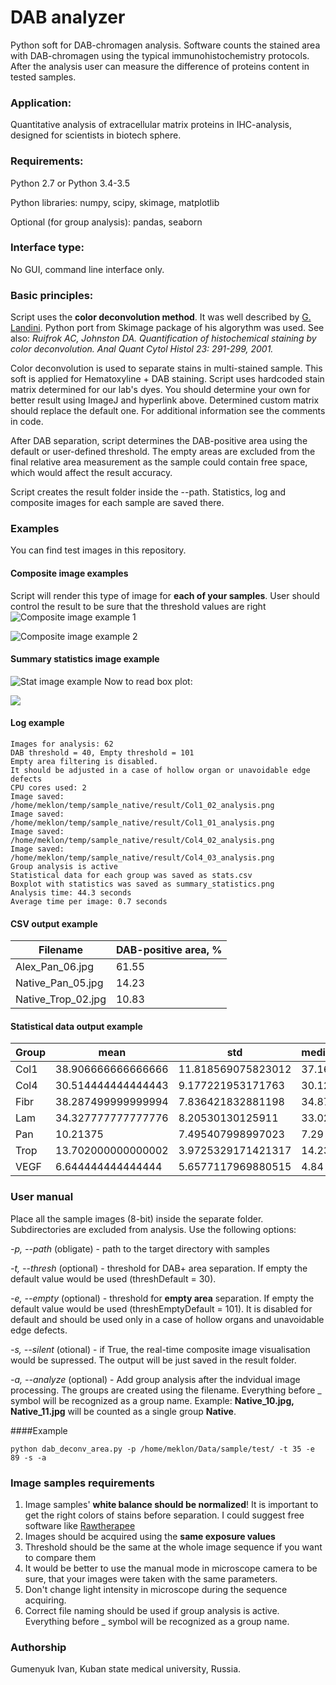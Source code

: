 # DAB analyzer
Python soft for DAB-chromagen analysis. Software counts the stained area with DAB-chromagen using the typical immunohistochemistry protocols. After the analysis user can measure the difference of proteins content in tested samples.

### Application:
Quantitative analysis of extracellular matrix proteins in IHC-analysis, designed for scientists in biotech sphere. 

### Requirements:
Python 2.7 or Python 3.4-3.5

Python libraries: numpy, scipy, skimage, matplotlib

Optional (for group analysis): pandas, seaborn

### Interface type:
No GUI, command line interface only.

### Basic principles:
Script uses the **color deconvolution method**. It was well described by [G. Landini](http://www.mecourse.com/landinig/software/cdeconv/cdeconv.html). Python port from Skimage package of his algorythm was used. See also: *Ruifrok AC, Johnston DA. Quantification of histochemical staining by color deconvolution. Anal Quant Cytol Histol 23: 291-299, 2001.*

Color deconvolution is used to separate stains in multi-stained sample. This soft is applied for Hematoxyline + DAB staining. Script uses hardcoded stain matrix determined for our lab's dyes. You should determine your own for better result using ImageJ and hyperlink above. Determined custom matrix should replace the default one. For additional information see the comments in code.

After DAB separation, script determines the DAB-positive area using the default or user-defined threshold. The empty areas are excluded from the final relative area measurement as the sample could contain free space, which would affect the result accuracy.

Script creates the result folder inside the --path. Statistics, log and composite images for each sample are saved there.
### Examples
You can find test images in this repository.

#### Composite image examples
Script will render this type of image for **each of your samples**. User should control the result to be sure that the threshold values are right
![Composite image example 1](https://github.com/meklon/DAB_analyzer/blob/master/test%20images/result%20example/Native_Pan_05_analysis.png "Composite image example")

![Composite image example 2](https://github.com/meklon/DAB_analyzer/blob/master/test%20images/result%20example/Alex_Pan_08_analysis.png "Composite image example")

#### Summary statistics image example
![Stat image example](https://github.com/meklon/DAB_analyzer/blob/master/test%20images/result%20example/summary_statistics.png "Stat image example")
Now to read box plot:

![](http://i1.wp.com/flowingdata.com/wp-content/uploads/2008/02/box-plot-explained.gif?w=1090)
#### Log example
```
Images for analysis: 62
DAB threshold = 40, Empty threshold = 101
Empty area filtering is disabled.
It should be adjusted in a case of hollow organ or unavoidable edge defects
CPU cores used: 2
Image saved: /home/meklon/temp/sample_native/result/Col1_02_analysis.png
Image saved: /home/meklon/temp/sample_native/result/Col1_01_analysis.png
Image saved: /home/meklon/temp/sample_native/result/Col4_02_analysis.png
Image saved: /home/meklon/temp/sample_native/result/Col4_03_analysis.png
Group analysis is active
Statistical data for each group was saved as stats.csv
Boxplot with statistics was saved as summary_statistics.png
Analysis time: 44.3 seconds
Average time per image: 0.7 seconds
```
#### CSV output example
Filename | DAB-positive area, %
------------ | -------------
Alex_Pan_06.jpg|61.55
Native_Pan_05.jpg|14.23
Native_Trop_02.jpg|10.83

#### Statistical data output example
Group|mean|std|median|amin|amax
------------ | -------------| -------------| -------------| -------------| -------------|
Col1|38.906666666666666|11.818569075823012|37.16|24.58|61.12
Col4|30.514444444444443|9.177221953171763|30.12|16.62|45.66
Fibr|38.287499999999994|7.836421832881198|34.875|30.41|53.51
Lam|34.327777777777776|8.20530130125911|33.02|21.88|46.8
Pan|10.21375|7.495407998997023|7.29|2.92|21.97
Trop|13.702000000000002|3.9725329171421317|14.235|7.22|20.34
VEGF|6.644444444444444|5.6577117969880515|4.84|0.96|16.7

### User manual
Place all the sample images (8-bit) inside the separate folder. Subdirectories are excluded from analysis. Use the following options:

*-p, --path* (obligate) - path to the target directory with samples

*-t, --thresh* (optional) - threshold for DAB+ area separation. If empty the default value would be used (threshDefault = 30).

*-e, --empty* (optional) - threshold for **empty area** separation. If empty the default value would be used (threshEmptyDefault = 101). It is disabled for default and should be used only in a case of hollow organs and unavoidable edge defects.

*-s, --silent* (otional) - if True, the real-time composite image visualisation would be supressed. The output will be just saved in the result folder.

*-a, --analyze* (optional) - Add group analysis after the indvidual image processing. The groups are created using the filename. Everything before _ symbol will be recognized as a group name. Example: **Native_10.jpg, Native_11.jpg** will be counted as a single group **Native**.

####Example
````
python dab_deconv_area.py -p /home/meklon/Data/sample/test/ -t 35 -e 89 -s -a
````

### Image samples requirements
1. Image samples' **white balance should be normalized**! It is important to get the right colors of stains before separation. I could suggest free software like [Rawtherapee](http://rawtherapee.com/)
2. Images should be acquired using the **same exposure values**
3. Threshold should be the same at the whole image sequence if you want to compare them
4. It would be better to use the manual mode in microscope camera to be sure, that your images were taken with the same parameters.
5. Don't change light intensity in microscope during the sequence acquiring.
6. Correct file naming should be used if group analysis is active. Everything before _ symbol will be recognized as a group name.

### Authorship
Gumenyuk Ivan, Kuban state medical university, Russia.
